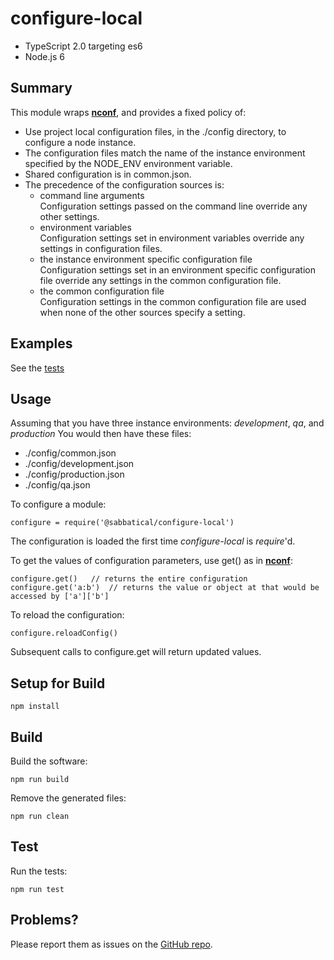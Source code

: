# configure-local

- TypeScript 2.0 targeting es6
- Node.js 6

## Summary
This module wraps [**nconf**](https://github.com/indexzero/nconf), and provides a fixed policy of:  
- Use project local configuration files, in the ./config directory, to configure a node instance.
- The configuration files match the name of the instance environment specified by the NODE_ENV environment variable.
- Shared configuration is in common.json.
- The precedence of the configuration sources is:
  - command line arguments  
  Configuration settings passed on the command line override any other settings.
  - environment variables  
  Configuration settings set in environment variables override any settings in configuration files.
  - the instance environment specific configuration file  
  Configuration settings set in an environment specific configuration file override any settings in the common configuration file.
  - the common configuration file  
  Configuration settings in the common configuration file are used when none of the other sources specify a setting.

## Examples
See the [tests](./configure-local.tests.ts)

## Usage

Assuming that you have three instance environments: *development*, *qa*, and *production*
You would then have these files:
- ./config/common.json  
- ./config/development.json
- ./config/production.json
- ./config/qa.json


To configure a module:
```
configure = require('@sabbatical/configure-local')
```
The configuration is loaded the first time *configure-local* is *require*'d.


To get the values of configuration parameters, use get() as in [**nconf**](https://github.com/indexzero/nconf):
```
configure.get()   // returns the entire configuration
configure.get('a:b')  // returns the value or object at that would be accessed by ['a']['b']
```

To reload the configuration:
```
configure.reloadConfig()
```
Subsequent calls to configure.get will return updated values.

## Setup for Build
```
npm install
```

## Build
Build the software:  
```
npm run build
```

Remove the generated files:
```
npm run clean
```

## Test
Run the tests:  
```
npm run test
```

## Problems?
Please report them as issues on the [GitHub repo](https://github.com/psnider/configure-local).
